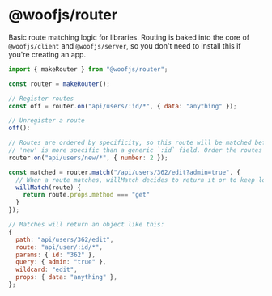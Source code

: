 # @woofjs/router

Basic route matching logic for libraries. Routing is baked into the core of `@woofjs/client` and `@woofjs/server`, so you don't need to install this if you're creating an app.

```js
import { makeRouter } from "@woofjs/router";

const router = makeRouter();

// Register routes
const off = router.on("api/users/:id/*", { data: "anything" });

// Unregister a route
off():

// Routes are ordered by specificity, so this route will be matched before the one above.
// 'new' is more specific than a generic `:id` field. Order the routes were registered doesn't matter.
router.on("api/users/new/*", { number: 2 });

const matched = router.match("/api/users/362/edit?admin=true", {
  // When a route matches, willMatch decides to return it or to keep looking.
  willMatch(route) {
    return route.props.method === "get"
  }
});

// Matches will return an object like this:
{
  path: "api/users/362/edit",
  route: "api/user/:id/*",
  params: { id: "362" },
  query: { admin: "true" },
  wildcard: "edit",
  props: { data: "anything" },
};
```
